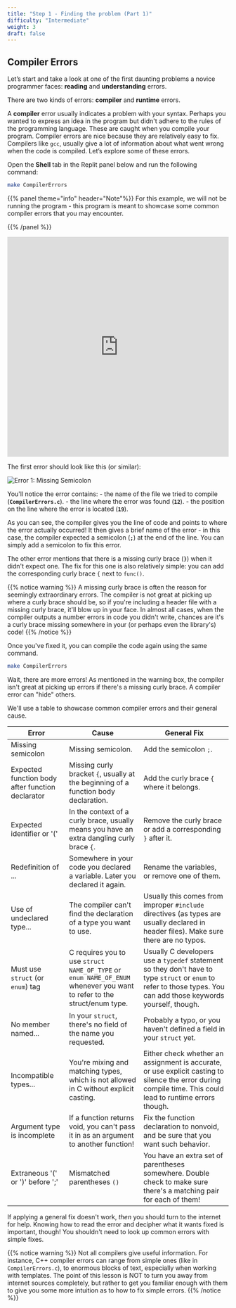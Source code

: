 ```yaml
---
title: "Step 1 - Finding the problem (Part 1)"
difficulty: "Intermediate"
weight: 3
draft: false
---
```


## Compiler Errors

Let’s start and take a look at one of the first daunting problems a novice programmer faces: **reading** and **understanding** errors.

There are two kinds of errors: **compiler** and **runtime** errors. 

A **compiler** error usually indicates a problem with your syntax. Perhaps you wanted to express an idea in the program but didn't adhere to the rules of the programming language. These are caught when you compile your program. Compiler errors are nice because they are relatively easy to fix. Compilers like `gcc`, usually give a lot of information about what went wrong when the code is compiled. Let’s explore some of these errors. 

Open the **Shell** tab in the Replit panel below and run the following command: 

```bash
make CompilerErrors
```

{{% panel theme="info" header="Note"%}}
For this example, we will not be running the program - this program is meant to showcase some common compiler errors that you may encounter.

{{% /panel %}}

<iframe height="500px" width="100%" src="https://replit.com/@nuevofoundation/Debugging-Samples-C?lite=true#CompilerErrors.c" scrolling="no" frameborder="no" allowtransparency="true" allowfullscreen="true" sandbox="allow-forms allow-pointer-lock allow-popups allow-same-origin allow-scripts allow-modals"></iframe>

The first error should look like this (or similar):

![Error 1: Missing Semicolon](../resources/w2-01.png)


You'll notice the error contains:
    - the name of the file we tried to compile (**`CompilerErrors.c`**).
    - the line where the error was found (**`12`**).
    - the position on the line where the error is located (**`19`**). 

As you can see, the compiler gives you the line of code and points to where the error actually occurred! It then gives a brief name of the error - in this case, the compiler expected a semicolon (**`;`**) at the end of the line. You can simply add a semicolon to fix this error.

The other error mentions that there is a missing curly brace (**`}`**) when it didn't expect one. The fix for this one is also relatively simple: you can add the corresponding curly brace `{` next to `func()`.

{{% notice warning %}}
A missing curly brace is often the reason for seemingly extraordinary errors. The compiler is not great at picking up where a curly brace should be, so if you're including a header file with a missing curly brace, it'll blow up in your face. In almost all cases, when the compiler outputs a number errors in code you didn't write, chances are it's a curly brace missing somewhere in your (or perhaps even the library's) code!
{{% /notice %}}

Once you've fixed it, you can compile the code again using the same command.

```bash
make CompilerErrors
```

Wait, there are more errors! As mentioned in the warning box, the compiler isn't great at picking up errors if there's a missing curly brace. A compiler error can "hide" others.

We'll use a table to showcase common compiler errors and their general cause.

| Error                                            | Cause                                                                                                                  | General Fix                                                                                                                                                        |
| ------------------------------------------------ | ---------------------------------------------------------------------------------------------------------------------- | ------------------------------------------------------------------------------------------------------------------------------------------------------------------ |
| Missing semicolon                                | Missing semicolon.                                                                                                     | Add the semicolon `;`.                                                                                                                                             |
| Expected function body after function declarator | Missing curly bracket `{`, usually at the beginning of a function body declaration.                                    | Add the curly brace `{` where it belongs.                                                                                                                          |
| Expected identifier or '('                       | In the context of a curly brace, usually means you have an extra dangling curly brace `{`.                             | Remove the curly brace or add a corresponding `}` after it.                                                                                                        |
| Redefinition of ...                              | Somewhere in your code you declared a variable. Later you declared it again.                                           | Rename the variables, or remove one of them.                                                                                                                       |
| Use of undeclared type...                        | The compiler can't find the declaration of a type you want to use.                                                     | Usually this comes from improper `#include` directives (as types are usually declared in header files). Make sure there are no typos.                              |
| Must use `struct` (or `enum`) tag                | C requires you to use `struct NAME_OF_TYPE` or `enum NAME_OF_ENUM` whenever you want to refer to the struct/enum type. | Usually C developers use a `typedef` statement so they don't have to type `struct` or `enum` to refer to those types. You can add those keywords yourself, though. |
| No member named...                               | In your `struct`, there's no field of the name you requested.                                                          | Probably a typo, or you haven't defined a field in your `struct` yet.                                                                                              |
| Incompatible types...                            | You're mixing and matching types, which is not allowed in C without explicit casting.                                  | Either check whether an assignment is accurate, or use explicit casting to silence the error during compile time. This could lead to runtime errors though.        |
| Argument type is incomplete                      | If a function returns void, you can't pass it in as an argument to another function!                                   | Fix the function declaration to nonvoid, and be sure that you want such behavior.                                                                                  |
| Extraneous '(' or ')' before ';'                 | Mismatched parentheses `()`                                                                                            | You have an extra set of parentheses somewhere. Double check to make sure there's a matching pair for each of them!                                                |

If applying a general fix doesn't work, *then* you should turn to the internet for help. Knowing how to read the error and decipher what it wants fixed is important, though! You shouldn't need to look up common errors with simple fixes.

{{% notice warning %}}
Not all compilers give useful information. For instance, C++ compiler errors can range from simple ones (like in `CompilerErrors.c`), to enormous blocks of text, especially when working with templates. The point of this lesson is NOT to turn you away from internet sources completely, but rather to get you familiar enough with them to give you some more intuition as to how to fix simple errors.
{{% /notice %}}